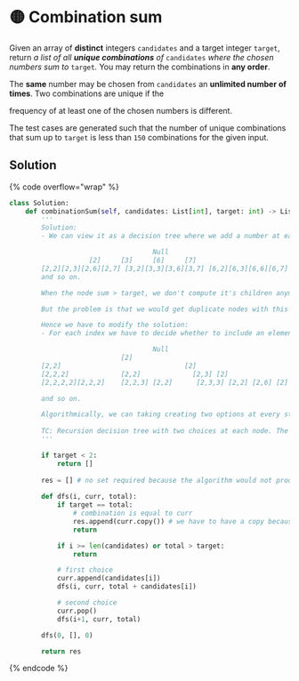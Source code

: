 # 🟡 Combination sum

Given an array of **distinct** integers `candidates` and a target integer `target`, return _a list of all **unique combinations** of_ `candidates` _where the chosen numbers sum to_ `target`_._ You may return the combinations in **any order**.

The **same** number may be chosen from `candidates` an **unlimited number of times**. Two combinations are unique if the&#x20;

frequency of at least one of the chosen numbers is different.

The test cases are generated such that the number of unique combinations that sum up to `target` is less than `150` combinations for the given input.

## Solution

{% code overflow="wrap" %}
```python
class Solution:
    def combinationSum(self, candidates: List[int], target: int) -> List[List[int]]:
        '''
        Solution: 
        - We can view it as a decision tree where we add a number at each step

                                    Null 
                    [2]     [3]     [6]     [7]
        [2,2][2,3][2,6][2,7] [3,2][3,3][3,6][3,7] [6,2][6,3][6,6][6,7] [7,2][7,3][7,6][7,7]
        and so on. 

        When the node sum > target, we don't compute it's children anymore. 

        But the problem is that we would get duplicate nodes with this process: [2,2,3] and [3,2,2]. 

        Hence we have to modify the solution: 
        - For each index we have to decide whether to include an element or to exclude it. 

                                    Null
                            [2]                                         []
        [2,2]                               [2]                         [3]     []
        [2,2,2]             [2,2]             [2,3] [2]                 [3,3] [3]   [6]
        [2,2,2,2][2,2,2]    [2,2,3] [2,2]      [2,3,3] [2,2] [2,6] [2]  [3,3,3] [3,3] [3,6] [3] [6,6] [6]

        and so on. 

        Algorithmically, we can taking creating two options at every step, to include current index or not.
        
        TC: Recursion decision tree with two choices at each node. The max depth of the tree is going to be t because all the numbers in the array are positive, and we have to get the depth enough to make total = target. Hence, it is 2^Target.
        '''

        if target < 2:
            return []
        
        res = [] # no set required because the algorithm would not produce permutations
        
        def dfs(i, curr, total):
            if target == total:
                # combination is equal to curr
                res.append(curr.copy()) # we have to have a copy because otherwise it would save the reference and curr would be modified
                return 

            if i >= len(candidates) or total > target:
                return 

            # first choice 
            curr.append(candidates[i])
            dfs(i, curr, total + candidates[i])

            # second choice 
            curr.pop()
            dfs(i+1, curr, total)

        dfs(0, [], 0)

        return res
```
{% endcode %}
